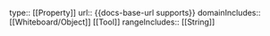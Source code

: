 type:: [[Property]]
url:: {{docs-base-url supports}}
domainIncludes:: [[Whiteboard/Object]] [[Tool]]
rangeIncludes:: [[String]]
